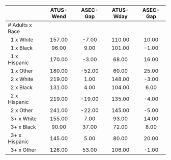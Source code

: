 
|                      |    ATUS-Wend |     ASEC-Gap |    ATUS-Wday |     ASEC-Gap |
| -------------------- | :----------: | :----------: | :----------: | :----------: |
| # Adults x Race      |              |              |              |              |
| &nbsp;&nbsp;1 x White |       157.00 |        -7.00 |       110.00 |        10.00 |
| &nbsp;&nbsp;1 x Black |        96.00 |         9.00 |       101.00 |        -1.00 |
| &nbsp;&nbsp;1 x Hispanic |       170.00 |        -3.00 |        68.00 |        16.00 |
| &nbsp;&nbsp;1 x Other |       180.00 |       -52.00 |        60.00 |        25.00 |
| &nbsp;&nbsp;2 x White |       219.00 |         1.00 |       148.00 |        -3.00 |
| &nbsp;&nbsp;2 x Black |       131.00 |         4.00 |       104.00 |         6.00 |
| &nbsp;&nbsp;2 x Hispanic |       219.00 |       -19.00 |       135.00 |        -4.00 |
| &nbsp;&nbsp;2 x Other |       241.00 |       -22.00 |       145.00 |        -5.00 |
| &nbsp;&nbsp;3+ x White |       155.00 |         7.00 |        93.00 |        14.00 |
| &nbsp;&nbsp;3+ x Black |        90.00 |        37.00 |        72.00 |         8.00 |
| &nbsp;&nbsp;3+ x Hispanic |       145.00 |         5.00 |        80.00 |        20.00 |
| &nbsp;&nbsp;3+ x Other |       126.00 |        53.00 |       106.00 |        -1.00 |

